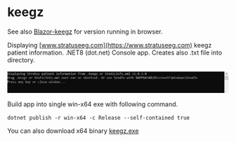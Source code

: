 # keegz
See also [Blazor-keegz](https://www.github.com/jussivirkkala/BLazor-keegz) for version running in browser.

Displaying [www.stratuseeg.com](https://www.stratuseeg.com) keegz patient information. .NET8 (dot.net) Console app. Creates also .txt file into directory.

![keegz console output](keegz1.png)

Build app into single win-x64 exe with following command.
```
dotnet publish -r win-x64 -c Release --self-contained true
``` 

You can also download x64 binary [keegz.exe](keegz.exe)

